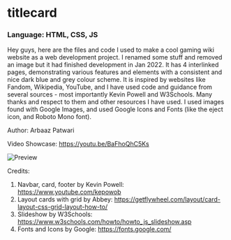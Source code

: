 # titlecard
### Language: HTML, CSS, JS

Hey guys, here are the files and code I used to make a cool gaming wiki website as a web development project. I renamed some stuff and removed an image but it had finished development in Jan 2022. It has 4 interlinked pages, demonstrating various features and elements with a consistent and nice dark blue and grey colour scheme. It is inspired by websites like Fandom, Wikipedia, YouTube, and I have used code and guidance from several sources - most importantly Kevin Powell and W3Schools. Many thanks and respect to them and other resources I have used. I used images found with Google Images, and used Google Icons and Fonts (like the eject icon, and Roboto Mono font). 

Author: Arbaaz Patwari

Video Showcase: https://youtu.be/BaFhoQhC5Ks

![Preview](https://github.com/ArbaazPatwari/Coding-Projects-Arbaaz/blob/main/titlecard/thumbnail.png)

Credits:

1. Navbar, card, footer by Kevin Powell: https://www.youtube.com/kepowob
2. Layout cards with grid by Abbey: https://getflywheel.com/layout/card-layout-css-grid-layout-how-to/
3. Slideshow by W3Schools: https://www.w3schools.com/howto/howto_js_slideshow.asp
4. Fonts and Icons by Google: https://fonts.google.com/
